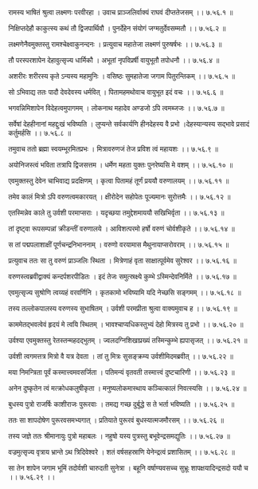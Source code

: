 रामस्य भाषितं श्रुत्वा लक्ष्मणः परवीरहा ।
उवाच प्राञ्जलिर्वाक्यं राघवं दीप्ततेजसम् ।। ७.५६.१ ॥

निक्षिप्तदेहौ काकुत्स्य कथं तौ द्विजपार्थिवौ ।
पुनर्देहेन संयोगं जग्मतुर्देवसम्मतौ ।। ७.५६.२ ॥

लक्ष्मणेनैवमुक्तस्तु रामश्चेक्ष्वाकुनन्दनः ।
प्रत्युवाच महातेजा लक्ष्मणं पुरुषर्षभः ।। ७.५६.३ ॥

तौ परस्परशापेन देहावुत्सृज्य धार्मिकौ ।
अभूतां नृपविप्रर्षी वायुभूतौ तपोधनौ ।। ७.५६.४ ॥

अशरीरः शरीरस्य कृते ऽन्यस्य महामुनिः ।
वसिष्ठः सुमहातेजा जगाम पितुरन्तिकम् ।। ७.५६.५ ॥

सो ऽभिवाद्य ततः पादौ देवदेवस्य धर्मवित् ।
पितामहमथोवाच वायुभूत इदं वचः ।। ७.५६.६ ॥

भगवन्निमिशापेन विदेहत्वमुपागमम् ।
लोकनाथ महादेव अण्डजो ऽपि त्वमब्जजः ।। ७.५६.७ ॥

सर्वेषां देहहीनानां महद्दुःखं भविष्यति ।
लुप्यन्ते सर्वकार्यणि हीनदेहस्य वै प्रभो ।देहस्यान्यस्य सद्भावे प्रसादं कर्तुमर्हसि ।। ७.५६.८ ॥

तमुवाच ततो ब्रह्मा स्वयम्भूरमितप्रभः ।
मित्रावरुणजं तेज प्रविश त्वं महायशः ।। ७.५६.९ ॥

अयोनिजस्त्वं भविता तत्रापि द्विजसत्तम ।
धर्मेण महता युक्तः पुनरेष्यसि मे वशम् ।। ७.५६.१० ॥

एवमुक्तस्तु देवेन चाभिवाद्य प्रदक्षिणम् ।
कृत्वा पितामहं तूर्णं प्रययौ वरुणालयम् ।। ७.५६.११ ॥

तमेव कालं मित्रो ऽपि वरुणत्वमकारयत् ।
क्षीरोदेन सहोपेतः पूज्यमानः सुरोत्तमैः ।। ७.५६.१२ ॥

एतस्मिन्नेव काले तु उर्वशी परमाप्सराः ।
यदृच्छया तमुद्देशमाययौ सखिभिर्वृता ।। ७.५६.१३ ॥

तां दृष्ट्वा रूपसम्पन्नां क्रीडन्तीं वरुणालये ।
आविशत्परमो हर्षो वरुणं चोर्वशीकृते ।। ७.५६.१४ ॥

स तां पद्मपलाशाक्षीं पूर्णचन्द्रनिभाननाम् ।
वरुणो वरयामास मैथुनायाप्सरोवराम् ।। ७.५६.१५ ॥

प्रत्युवाच ततः सा तु वरुणं प्राञ्जलिः स्थिता ।
मित्रेणाहं वृता साक्षात्पूर्वमेव सुरेश्वर ।। ७.५६.१६ ॥

वरुणस्त्वब्रवीद्वाक्यं कन्दर्पशरपीडितः ।
इदं तेजः समुत्स्रक्ष्ये कुम्भे ऽस्मिन्देवनिर्मिते ।। ७.५६.१७ ॥

एवमुत्सृज्य सुश्रोणि त्वय्यहं वरवर्णिनि ।
कृतकामो भविष्यामि यदि नेच्छसि सङ्गमम् ।। ७.५६.१८ ॥

तस्य तल्लोकपालस्य वरुणस्य सुभाषितम् ।
उर्वशी परमप्रीता श्रुत्वा वाक्यमुवाच ह ।। ७.५६.१९ ॥

काममेतद्भवत्वेवं हृदयं मे त्वयि स्थितम् ।
भावश्चाप्यधिकस्तुभ्यं देहो मित्रस्य तु प्रभो ।। ७.५६.२० ॥

उर्वश्या एवमुक्तस्तु रेतस्तन्महदद्भुतम् ।
ज्वलदग्निशिखाप्रख्यं तस्मिन्कुम्भे ह्यपासृजत् ।। ७.५६.२१ ॥

उर्वशी त्वगमत्तत्र मित्रो वै यत्र देवता ।
तां तु मित्रः सुसङ्क्रम्य उर्वशीमिदमब्रवीत् ।। ७.५६.२२ ॥

मया निमन्त्रिता पूर्वं कस्मात्त्वमवसर्जिता ।
पतिमन्यं वृतवती तस्मात्त्वं दुष्टचारिणी ।। ७.५६.२३ ॥

अनेन दुष्कृतेन त्वं मत्क्रोधकलुषीकृता ।
मनुष्यलोकमास्थाय कञ्चित्कालं निवत्स्यसि ।। ७.५६.२४ ॥

बुधस्य पुत्रो राजर्षिः काशीराजः पुरूरवाः ।
तमद्य गच्छ दुर्बुद्धे स ते भर्ता भविष्यति ।। ७.५६.२५ ॥

ततः सा शापदोषेण पुरूरवसमभ्यगात् ।
प्रतियाते पुरूरवं बुधस्यात्मजमौरसम् ।। ७.५६.२६ ॥

तस्य जज्ञे ततः श्रीमानायुः पुत्रो महाबलः ।
नहुषो यस्य पुत्रस्तु बभूवेन्द्रसमद्युतिः ।। ७.५६.२७ ॥

वज्रमुत्सृज्य वृत्राय भ्रान्ते ऽथ त्रिदिवेश्वरे ।
शतं वर्षसहस्राणि येनेन्द्रत्वं प्रशासितम् ।। ७.५६.२८ ॥

सा तेन शापेन जगाम भूमिं तदोर्वशी चारुदती सुनेत्रा ।
बहूनि वर्षाण्यवसच्च सुभ्रूः शापक्षयादिन्द्रसदो ययौ च ।। ७.५६.२९ ।।

